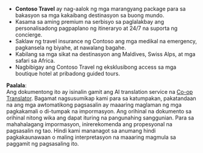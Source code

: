 <!--
CO_OP_TRANSLATOR_METADATA:
{
  "original_hash": "566fa0a014066992b55e6e5b408b24bc",
  "translation_date": "2025-07-12T10:19:42+00:00",
  "source_file": "05-agentic-rag/code_samples/document.md",
  "language_code": "tl"
}
-->
- **Contoso Travel** ay nag-aalok ng mga marangyang package para sa bakasyon sa mga kakaibang destinasyon sa buong mundo.
- Kasama sa aming premium na serbisyo sa paglalakbay ang personalisadong pagpaplano ng itineraryo at 24/7 na suporta ng concierge.
- Saklaw ng travel insurance ng Contoso ang mga medikal na emergency, pagkansela ng biyahe, at nawalang bagahe.
- Kabilang sa mga sikat na destinasyon ang Maldives, Swiss Alps, at mga safari sa Africa.
- Nagbibigay ang Contoso Travel ng eksklusibong access sa mga boutique hotel at pribadong guided tours.

**Paalala**:  
Ang dokumentong ito ay isinalin gamit ang AI translation service na [Co-op Translator](https://github.com/Azure/co-op-translator). Bagamat nagsusumikap kami para sa katumpakan, pakatandaan na ang mga awtomatikong pagsasalin ay maaaring maglaman ng mga pagkakamali o di-tumpak na impormasyon. Ang orihinal na dokumento sa orihinal nitong wika ang dapat ituring na pangunahing sanggunian. Para sa mahahalagang impormasyon, inirerekomenda ang propesyonal na pagsasalin ng tao. Hindi kami mananagot sa anumang hindi pagkakaunawaan o maling interpretasyon na maaaring magmula sa paggamit ng pagsasaling ito.